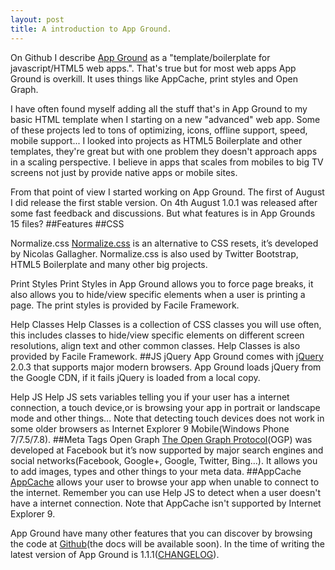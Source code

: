 ```yaml
---
layout: post
title: A introduction to App Ground.
---
```

On Github I describe [App Ground][1] as a "template/boilerplate for javascript/HTML5 web apps.". That's true but for most web apps App Ground is overkill. It uses things like AppCache, print styles and Open Graph.

I have often found myself adding all the stuff that's in App Ground to my basic HTML template when I starting on a new "advanced" web app. Some of these projects led to tons of optimizing, icons, offline support, speed, mobile support... I looked into projects as HTML5 Boilerplate and other templates, they're great but with one problem they doesn't approach apps in a scaling perspective. I believe in apps that scales from mobiles to big TV screens not just by provide native apps or mobile sites.

From that point of view I started working on App Ground. The first of August I did release the first stable version. On 4th August 1.0.1 was released after some fast feedback and discussions. But what features is in App Grounds 15 files?
##Features
##CSS

Normalize.css
[Normalize.css][2] is an alternative to CSS resets, it’s developed by Nicolas Gallagher. Normalize.css is also used by Twitter Bootstrap, HTML5 Boilerplate and many other big projects.

Print Styles
Print Styles in App Ground allows you to force page breaks, it also allows you to hide/view specific elements  when a user is printing a page. The print styles is provided by Facile Framework.

Help Classes
Help Classes is a collection of CSS classes you will use often, this includes classes to hide/view specific elements on different screen resolutions, align text and other common classes. Help Classes is also provided by Facile Framework.
##JS
jQuery
App Ground comes with [jQuery][3] 2.0.3 that supports major modern browsers. App Ground loads jQuery from the Google CDN, if it fails jQuery is loaded from a local copy.

Help JS
Help JS sets variables telling you if your user has a internet connection, a touch device,or is browsing your app in portrait or landscape mode and other things… Note that detecting touch devices does not work in some older browsers as Internet Explorer 9 Mobile(Windows Phone 7/7.5/7.8).
##Meta Tags
Open Graph
[The Open Graph Protocol][4](OGP) was developed at Facebook but it’s now supported by major search engines and social networks(Facebook, Google+, Google, Twitter, Bing…). It allows you to add images, types and other things to your meta data.
##AppCache
[AppCache][5] allows your user to browse your app when unable to connect to the internet. Remember you can use Help JS to detect when a user doesn't have a internet connection. Note that AppCache isn't supported by Internet Explorer 9.

App Ground have many other features that you can discover by browsing the code at [Github][6](the docs will be available soon). In the time of writing the latest version of App Ground is 1.1.1([CHANGELOG][7]).

[1]: https://github.com/Abbe98/App-Ground/
[2]: http://necolas.github.io/normalize.css/
[3]: http://jquery.com
[4]: http://ogp.me
[5]: http://www.w3.org/TR/offline-webapps
[6]: https://github.com/Abbe98/App-Ground/
[7]: https://github.com/Abbe98/App-Ground/blob/master/CHANGELOG.md
